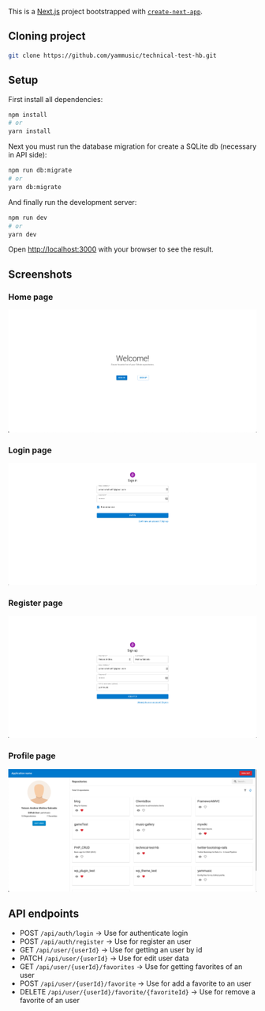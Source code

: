 This is a [Next.js](https://nextjs.org/) project bootstrapped with [`create-next-app`](https://github.com/vercel/next.js/tree/canary/packages/create-next-app).

## Cloning project
```bash
git clone https://github.com/yammusic/technical-test-hb.git
```

## Setup

First install all dependencies:
```bash
npm install
# or
yarn install
```

Next you must run the database migration for create a SQLite db (necessary in API side):
```bash
npm run db:migrate
# or
yarn db:migrate
```

And finally run the development server:
```bash
npm run dev
# or
yarn dev
```

Open [http://localhost:3000](http://localhost:3000) with your browser to see the result.

## Screenshots

### Home page
![alt text](public/example/home-page.png)

### Login page
![alt text](public/example/login-page.png)

### Register page
![alt text](public/example/register-page.png)

### Profile page
![alt text](public/example/profile-page.png)

## API endpoints

* POST `/api/auth/login` -> Use for authenticate login
* POST `/api/auth/register` -> Use for register an user
* GET `/api/user/{userId}` -> Use for getting an user by id
* PATCH `/api/user/{userId}` -> Use for edit user data
* GET `/api/user/{userId}/favorites` -> Use for getting favorites of an user
* POST `/api/user/{userId}/favorite` -> Use for add a favorite to an user
* DELETE `/api/user/{userId}/favorite/{favoriteId}` -> Use for remove a favorite of an user
